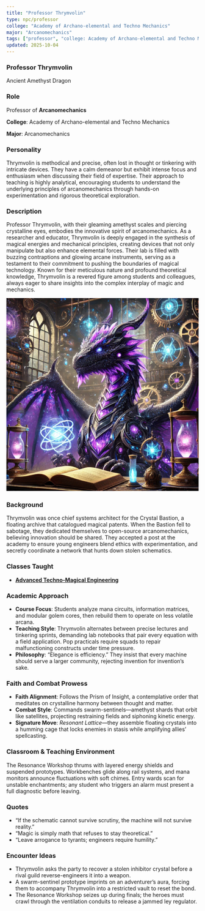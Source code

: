```yaml
---
title: "Professor Thrymvolin"
type: npc/professor
college: "Academy of Archano-elemental and Techno Mechanics"
major: "Arcanomechanics"
tags: ["professor", "college: Academy of Archano-elemental and Techno Mechanics", "major: Arcanomechanics","variant:amethyst"]
updated: 2025-10-04
---
```


### Professor Thrymvolin

Ancient Amethyst Dragon

### Role

Professor of **Arcanomechanics**

**College**: Academy of Archano-elemental and Techno Mechanics

**Major**: Arcanomechanics

### Personality

Thrymvolin is methodical and precise, often lost in thought or tinkering with intricate devices. They have a calm demeanor but exhibit intense focus and enthusiasm when discussing their field of expertise. Their approach to teaching is highly analytical, encouraging students to understand the underlying principles of arcanomechanics through hands-on experimentation and rigorous theoretical exploration.

### Description

Professor Thrymvolin, with their gleaming amethyst scales and piercing crystalline eyes, embodies the innovative spirit of arcanomechanics. As a researcher and educator, Thrymvolin is deeply engaged in the synthesis of magical energies and mechanical principles, creating devices that not only manipulate but also enhance elemental forces. Their lab is filled with buzzing contraptions and glowing arcane instruments, serving as a testament to their commitment to pushing the boundaries of magical technology. Known for their meticulous nature and profound theoretical knowledge, Thrymvolin is a revered figure among students and colleagues, always eager to share insights into the complex interplay of magic and mechanics.

![7D195336-7768-4989-A090-A13877AF049C](/assets/images/7D195336-7768-4989-A090-A13877AF049C.webp)

### Background

Thrymvolin was once chief systems architect for the Crystal Bastion, a floating archive that catalogued magical patents. When the Bastion fell to sabotage, they dedicated themselves to open-source arcanomechanics, believing innovation should be shared. They accepted a post at the academy to ensure young engineers blend ethics with experimentation, and secretly coordinate a network that hunts down stolen schematics.

### Classes Taught

- **[Advanced Techno-Magical Engineering](../Academics/course-catalog.md#advanced-techno-magical-engineering)**

### Academic Approach

- **Course Focus**: Students analyze mana circuits, information matrices, and modular golem cores, then rebuild them to operate on less volatile arcana.
- **Teaching Style**: Thrymvolin alternates between precise lectures and tinkering sprints, demanding lab notebooks that pair every equation with a field application. Pop practicals require squads to repair malfunctioning constructs under time pressure.
- **Philosophy**: “Elegance is efficiency.” They insist that every machine should serve a larger community, rejecting invention for invention’s sake.

### Faith and Combat Prowess

- **Faith Alignment**: Follows the Prism of Insight, a contemplative order that meditates on crystalline harmony between thought and matter.
- **Combat Style**: Commands swarm-sentinels—amethyst shards that orbit like satellites, projecting restraining fields and siphoning kinetic energy.
- **Signature Move**: *Resonant Lattice*—they assemble floating crystals into a humming cage that locks enemies in stasis while amplifying allies’ spellcasting.

### Classroom & Teaching Environment

The Resonance Workshop thrums with layered energy shields and suspended prototypes. Workbenches glide along rail systems, and mana monitors announce fluctuations with soft chimes. Entry wards scan for unstable enchantments; any student who triggers an alarm must present a full diagnostic before leaving.

### Quotes

- “If the schematic cannot survive scrutiny, the machine will not survive reality.”
- “Magic is simply math that refuses to stay theoretical.”
- “Leave arrogance to tyrants; engineers require humility.”

### Encounter Ideas

- Thrymvolin asks the party to recover a stolen inhibitor crystal before a rival guild reverse-engineers it into a weapon.
- A swarm-sentinel prototype imprints on an adventurer’s aura, forcing them to accompany Thrymvolin into a restricted vault to reset the bond.
- The Resonance Workshop seizes up during finals; the heroes must crawl through the ventilation conduits to release a jammed ley regulator.
